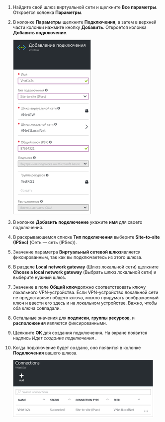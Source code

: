 1. Найдите свой шлюз виртуальной сети и щелкните **Все параметры**. Откроется колонка **Параметры**.
2. В колонке **Параметры** щелкните **Подключения**, а затем в верхней части колонки нажмите кнопку **Добавить**. Откроется колонка **Добавить подключение**.
   
    ![Создание подключения типа "сеть — сеть"](./media/vpn-gateway-add-site-to-site-connection-rm-portal-include/addconnection250.png)
3. В колонке **Добавить подключение** укажите **имя** для своего подключения. 
4. В раскрывающемся списке **Тип подключения** выберите **Site-to-site (IPSec)** (Сеть — сеть (IPSec)).
5. Значение параметра **Виртуальный сетевой шлюз**является фиксированным, так как вы подключаетесь из этого шлюза.
6. В разделе **Local network gateway** (Шлюз локальной сети) щелкните **Choose a local network gateway** (Выбрать шлюз локальной сети) и выберите нужный шлюз. 
7. Значение в поле **Общий ключ**должно соответствовать ключу локального VPN-устройства. Если VPN-устройство локальной сети не предоставляет общего ключа, можно придумать воображаемый ключ и ввести его здесь и на локальном устройстве. Важно, чтобы оба ключа совпадали.
8. Остальные значения для **подписки**, **группы ресурсов**, и **расположения** являются фиксированными.
9. Щелкните **ОК** для создания подключения. На экране появится надпись *Идет создание подключения* .
10. Когда подключение будет создано, оно появится в колонке **Подключения** вашего шлюза.
    
    ![Создание подключения типа "сеть — сеть"](./media/vpn-gateway-add-site-to-site-connection-rm-portal-include/connectionstatus450.png)



<!--HONumber=Nov16_HO2-->


